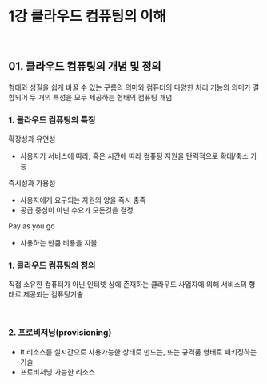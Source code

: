 # 1강 클라우드 컴퓨팅의 이해

<br/>

## 01. 클라우드 컴퓨팅의 개념 및 정의

형태와 성질을 쉽게 바꿀 수 있는 구름의 의미와 컴퓨터의 다양한 처리 기능의 의미가 결합되어
두 개의 특성을 모두 제공하는 형태의 컴퓨팅 개념

### 1. 클라우드 컴퓨팅의 특징

확장성과 유연성

- 사용자가 서비스에 따라, 혹은 시간에 따라 컴퓨팅 자원을 탄력적으로 확대/축소 가능

즉시성과 가용성

- 사용자에게 요구되는 자원의 양을 즉시 충족
- 공급 중심이 아닌 수요가 모든것을 결정

Pay as you go

- 사용하는 만큼 비용을 지불

### 1. 클라우드 컴퓨팅의 정의

직접 소유한 컴퓨터가 아닌 인터넷 상에 존재하는 클라우드 사업자에 의해 서비스의 형태로 제공되는 컴퓨팅기술

<br />

### 2. 프로비저닝(provisioning)

- It 리소스를 실시간으로 사용가능한 상태로 만드는, 또는 규격품 형태로 패키징하는 기술
- 프로비저닝 가능한 리소스
